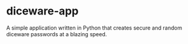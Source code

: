# diceware-app
A simple application written in Python that creates secure and random diceware passwords at a blazing speed.
